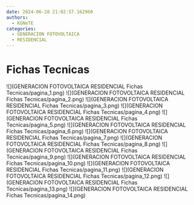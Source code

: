 ```yaml
---
date: 2024-06-28 21:02:57.162960
authors:
  - KGNeTE
categories:
  - GENERACION FOTOVOLTAICA
  - RESIDENCIAL
---
```

# Fichas Tecnicas
![](GENERACION FOTOVOLTAICA RESIDENCIAL Fichas Tecnicas/pagina_1.png)
![](GENERACION FOTOVOLTAICA RESIDENCIAL Fichas Tecnicas/pagina_2.png)
![](GENERACION FOTOVOLTAICA RESIDENCIAL Fichas Tecnicas/pagina_3.png)
![](GENERACION FOTOVOLTAICA RESIDENCIAL Fichas Tecnicas/pagina_4.png)
![](GENERACION FOTOVOLTAICA RESIDENCIAL Fichas Tecnicas/pagina_5.png)
![](GENERACION FOTOVOLTAICA RESIDENCIAL Fichas Tecnicas/pagina_6.png)
![](GENERACION FOTOVOLTAICA RESIDENCIAL Fichas Tecnicas/pagina_7.png)
![](GENERACION FOTOVOLTAICA RESIDENCIAL Fichas Tecnicas/pagina_8.png)
![](GENERACION FOTOVOLTAICA RESIDENCIAL Fichas Tecnicas/pagina_9.png)
![](GENERACION FOTOVOLTAICA RESIDENCIAL Fichas Tecnicas/pagina_10.png)
![](GENERACION FOTOVOLTAICA RESIDENCIAL Fichas Tecnicas/pagina_11.png)
![](GENERACION FOTOVOLTAICA RESIDENCIAL Fichas Tecnicas/pagina_12.png)
![](GENERACION FOTOVOLTAICA RESIDENCIAL Fichas Tecnicas/pagina_13.png)
![](GENERACION FOTOVOLTAICA RESIDENCIAL Fichas Tecnicas/pagina_14.png)

